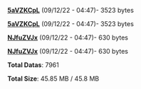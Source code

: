 [**5aVZKCpL**](/data/5aVZKCpL.txt) (09/12/22 - 04:47)- 3523 bytes

[**5aVZKCpL**](/data/5aVZKCpL.txt) (09/12/22 - 04:47)- 3523 bytes

[**NJfuZVJx**](/data/NJfuZVJx.txt) (09/12/22 - 04:47)- 630 bytes

[**NJfuZVJx**](/data/NJfuZVJx.txt) (09/12/22 - 04:47)- 630 bytes

**Total Datas**: 7961

**Total Size**: 45.85 MB / 45.8 MB